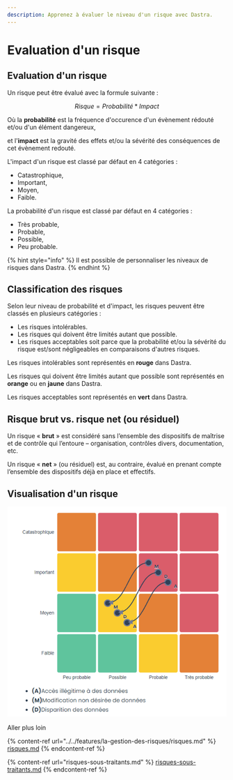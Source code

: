 ```yaml
---
description: Apprenez à évaluer le niveau d'un risque avec Dastra.
---
```


# Evaluation d'un risque

## Evaluation d'un risque

Un risque peut être évalué avec la formule suivante :

$$
Risque = Probabilité * Impact
$$

Où la **probabilité** est la fréquence d'occurence d'un évènement rédouté et/ou d'un élément dangereux,

et l'**impact** est la gravité des effets et/ou la sévérité des conséquences de cet évènement redouté.

L'impact d'un risque est classé par défaut en 4 catégories :&#x20;

* Catastrophique,&#x20;
* Important,
* Moyen,
* Faible.

La probabilité d'un risque est classé par défaut en 4 catégories :

* Très probable,
* Probable,
* Possible,
* Peu probable.

{% hint style="info" %}
Il est possible de personnaliser les niveaux de risques dans Dastra.
{% endhint %}

## Classification des risques

Selon leur niveau de probabilité et d'impact, les risques peuvent être classés en plusieurs catégories :

* Les risques intolérables.
* Les risques qui doivent être limités autant que possible.
* Les risques acceptables soit parce que la probabilité et/ou la sévérité du risque est/sont négligeables en comparaisons d'autres risques.

Les risques intolérables sont représentés en **rouge** dans Dastra.

Les risques qui doivent être limités autant que possible sont représentés en **orange** ou en **jaune** dans Dastra.

Les risques acceptables sont représentés en **vert** dans Dastra.

## Risque brut vs. risque net (ou résiduel)

Un risque « **brut** » est considéré sans l’ensemble des dispositifs de maîtrise et de contrôle qui l’entoure – organisation, contrôles divers, documentation, etc.&#x20;

Un risque « **net** » (ou résiduel) est, au contraire, évalué en prenant compte l’ensemble des dispositifs déjà en place et effectifs.



## Visualisation d'un risque



![Exemple de visualisation de risques dans Dastra.](<../../.gitbook/assets/image (214).png>)

Aller plus loin

{% content-ref url="../../features/la-gestion-des-risques/risques.md" %}
[risques.md](../../features/la-gestion-des-risques/risques.md)
{% endcontent-ref %}

{% content-ref url="risques-sous-traitants.md" %}
[risques-sous-traitants.md](risques-sous-traitants.md)
{% endcontent-ref %}
